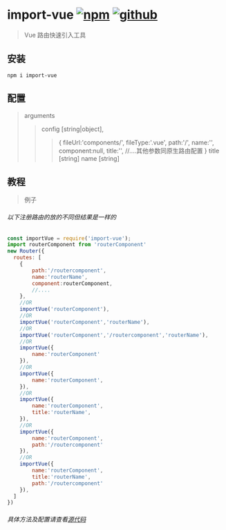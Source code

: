 # import-vue [![npm](https://img.shields.io/badge/npm-Install-zys8119.svg?colorB=cb3837&style=flat-square)](https://www.npmjs.com/package/import-vue)  [![github](https://img.shields.io/badge/github-<Code>-zys8119.svg?colorB=000000&style=flat-square)](https://github.com/zys8119/import-vue)

>Vue 路由快速引入工具

## 安装

```angular2html
npm i import-vue
```

## 配置
>arguments
>> config [string|object],
>>> {
        fileUrl:'components/',
        fileType:'.vue',
        path:'/',
        name:'',
        component:null,
        title:'',
        //....其他参数同原生路由配置
    }
>> title [string]
>> name  [string]

## 教程

>例子
###### 以下注册路由的放的不同但结果是一样的
```javascript
const importVue = require('import-vue');
import routerComponent from 'routerComponent'
new Router({
  routes: [
    {
        path:'/routercomponent',
        name:'routerName',
        component:routerComponent,
        //....
    },
    //OR
    importVue('routerComponent'),
    //OR
    importVue('routerComponent','routerName'),
    //OR
    importVue('routerComponent','/routercomponent','routerName'),
    //OR
    importVue({
        name:'routerComponent'
    }),
    //OR
    importVue({
        name:'routerComponent',
    }),
    //OR
    importVue({
        name:'routerComponent',
        title:'routerName',
    }),
    //OR
    importVue({
        name:'routerComponent',
        path:'/routercomponent'
    }),
    //OR
    importVue({
        name:'routerComponent',
        title:'routerName',
        path:'/routercomponent'
    }),
  ]
})
```

###### 具体方法及配置请查看[源代码](https://github.com/zys8119/import-vue/blob/master/index.js)